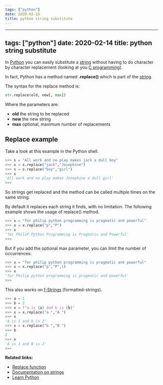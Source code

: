 ```yaml
---
tags: ["python"]
date: 2020-02-16
title: python string substitute
---
```

---
tags: ["python"]
date: 2020-02-14
title: python string substitute
---
In <a href="https://python.org">Python</a> you can easily substitute a <a href="https://pythonbasics.org/strings/">string</a> without having to do character by character replacement (looking at you <a href="https://stackoverflow.com/questions/779875/what-is-the-function-to-replace-string-in-c">C programming</a>).

In fact, Python has a method named **.replace()** which is part of the <a href="https://pythonbasics.org/strings/">string</a>.

The syntax for the replace method is:

```python
str.replace(old, new[, max])
```

Where the parameters are:

* **old** the string to be replaced
* **new** the new string
* **max** optional, maximum number of replacements

## Replace example

Take a look at this example in the Python shell.

```python
>>> s = "All work and no play makes jack a dull boy"
>>> s = s.replace("jack","Josephine")
>>> s = s.replace("boy","girl")
>>> s
'All work and no play makes Josephine a dull girl'
>>>
```

So strings get replaced and the method can be called multiple times on the same string.

By default it replaces each string it finds, with no limitation.
The following example shows the usage of replace() method.

```python
>>> x = "for philip python programming is pragmatic and powerful"
>>> x = x.replace("p","P")
>>> x
'for PhiliP Python Programming is Pragmatic and Powerful'
>>> 
```

But if you add the optional max parameter, you can limit the number of occurrences:

```python
>>> x = "for philip python programming is pragmatic and powerful"
>>> x = x.replace("p","P",1)
>>> x
'for Philip python programming is pragmatic and powerful'
>>> 
```

This also works on <a href="https://www.python.org/dev/peps/pep-0498/">f-Strings</a> (formatted-strings).

```python
>>> a = 1
>>> b = 2
>>> x = f"a is {a} and b is {b}"
>>> x = x.replace("a ","A ")
>>> x
'A is 1 and b is 2'
>>> x = x.replace("b ","B ")
>>> b
2
>>> x
'A is 1 and B is 2'
>>>
```


**Related links:**
* <a href="https://pythonbasics.org/replace/">Replace function</a>
* <a href="https://docs.python.org/3.8/library/string.html">Documentation on strings</a>
* <a href="https://pythonbasics.org/">Learn Python</a>

